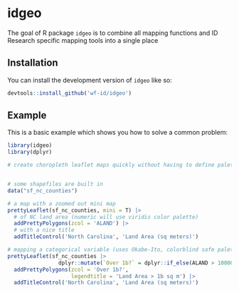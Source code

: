 
<!-- README.md is generated from README.Rmd. Please edit that file -->
<!-- Please keep this updated! You'll need to render `README.Rmd` regularly, to keep `README.md` up-to-date. `devtools::build_readme()` is handy for this. -->

# idgeo

<!-- badges: start -->
<!-- badges: end -->

The goal of R package `idgeo` is to combine all mapping functions and ID
Research specific mapping tools into a single place

## Installation

You can install the development version of `idgeo` like so:

``` r
devtools::install_github('wf-id/idgeo')
```

## Example

This is a basic example which shows you how to solve a common problem:

``` r
library(idgeo)
library(dplyr)

# create choropleth leaflet maps quickly without having to define palettes and legends


# some shapefiles are built in
data("sf_nc_counties")

# a map with a zoomed out mini map
prettyLeaflet(sf_nc_counties, mini = T) |> 
  # of NC land area (numeric will use viridis color palette)
  addPrettyPolygons(zcol = 'ALAND') |>
  # with a nice title
  addTitleControl('North Carolina', 'Land Area (sq meters)')

# mapping a categorical variable (uses Okabe-Ito, colorblind safe palette)
prettyLeaflet(sf_nc_counties |> 
                dplyr::mutate(`Over 1b?` = dplyr::if_else(ALAND > 1000000000, 'Yes', 'No'))) |> 
  addPrettyPolygons(zcol = 'Over 1b?',
                    legendtitle = 'Land Area > 1b sq m') |>
  addTitleControl('North Carolina', 'Land Area (sq meters)')
```
